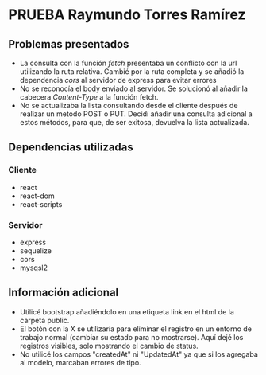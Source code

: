 # PRUEBA Raymundo Torres Ramírez

## Problemas presentados

- La consulta con la función _fetch_ presentaba un conflicto con la url utilizando la ruta relativa. Cambié por la ruta completa y se añadió la dependencia _cors_ al servidor de express para evitar errores
- No se reconocía el body enviado al servidor. Se solucionó al añadir la cabecera _Content-Type_ a la función fetch.
- No se actualizaba la lista consultando desde el cliente después de realizar un metodo POST o PUT. Decidí añadir una consulta adicional a estos métodos, para que, de ser exitosa, devuelva la lista actualizada.

## Dependencias utilizadas

### Cliente

- react
- react-dom
- react-scripts

### Servidor

- express
- sequelize
- cors
- mysqsl2

## Información adicional

- Utilicé bootstrap añadiéndolo en una etiqueta link en el html de la carpeta public.
- El botón con la X se utilizaría para eliminar el registro en un entorno de trabajo normal (cambiar su estado para no mostrarse). Aquí dejé los registros visibles, solo mostrando el cambio de status.
- No utilicé los campos "createdAt" ni "UpdatedAt" ya que si los agregaba al modelo, marcaban errores de tipo.
